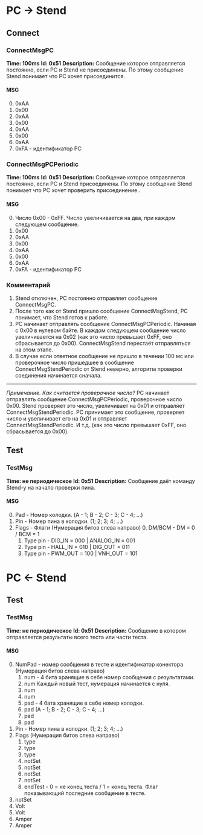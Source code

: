 # PC -> Stend
## Connect
### ConnectMsgPC
**Time: 100ms**
**Id: 0x51**
**Description:** Сообщение которое отправляется постоянно, если PC и Stend не присоединены. По этому сообщение Stend понимает что PC хочет присоединится.
#### MSG
0. 0xAA
1. 0x00
2. 0xAA
3. 0x00
4. 0xAA
5. 0x00
6. 0xAA
7. 0xFA - идентификатор PC
### ConnectMsgPCPeriodic
**Time: 100ms**
**Id: 0x51**
**Description:** Сообщение которое отправляется постоянно, если PC и Stend присоединены. По этому сообщение Stend понимает что PC хочет проверить присоединение..
#### MSG
0. Число 0x00 - 0xFF. Число увеличивается на два, при каждом следующем сообщение.
1. 0x00
2. 0xAA
3. 0x00
4. 0xAA
5. 0x00
6. 0xAA
7. 0xFA - идентификатор PC
### Комментарий
1. Stend отключен, PC постоянно отправляет сообщение ConnectMsgPC. 
2. После того как от Stend пришло сообщение ConnectMsgStend, PC понимает, что Stend готов к работе.
3. PC начинает отправлять сообщение ConnectMsgPCPeriodic. Начиная с 0x00 в нулевом байте. В каждом следующем сообщение число увеличивается на 0x02 (как это число превышает 0xFF, оно сбрасывается до 0x00). ConnectMsgStend перестаёт отправляться на этом этапе.
4. В случае если ответное сообщение не пришло в течении 100 мс или проверочное число пришедшее в сообщение ConnectMsgStendPeriodic от Stend неверно, алгоритм проверки соединения начинается сначала.
-------------
*Примечание. Как считается проверочное число?*
PC начинает отправлять сообщение ConnectMsgPCPeriodic, проверочное число 0x00. Stend проверяет это число, увеличивает на 0x01 и отправляет ConnectMsgStendPeriodic. PC принимает это сообщение, проверяет число и увеличивает его на 0x01 и отправляет ConnectMsgStendPeriodic. И т.д. (как это число превышает 0xFF, оно сбрасывается до 0x00).
## Test
### TestMsg
**Time: не периодическое**
**Id: 0x51**
**Description:** Сообщение даёт команду Stend-у на начало проверки пина. 
#### MSG
0. Pad - Номер колодки. (A - 1; B - 2; C - 3; C - 4; ...)
1. Pin - Номер пина в колодки. (1; 2; 3; 4; ...)
2. Flags - Флаги (Нумерация битов слева направо)
	0. DM/BCM - DM = 0 / BCM = 1
	1. Type pin - DIG_IN = 000 | ANALOG_IN = 001
	2. Type pin - HALL_IN = 010 | DIG_OUT = 011 
	3. Type pin - PWM_OUT = 100 | VNH_OUT = 101





# PC <- Stend
## Test
### TestMsg
**Time: не периодическое**
**Id: 0x51**
**Description:** Сообщение в котором отправляется результаты всего теста или части теста.
#### MSG
0. NumPad - номер сообщения в тесте и идентификатор конектора (Нумерация битов слева направо)
	1. num - 4 бита хранящие в себе номер сообщения с результатами.
	2. num   Каждый новый тест, нумерация начинается с нуля. 
	3. num
	4. num
	5. pad - 4 бата хранящие в себе номер колодки. 
	6. pad   (A - 1; B - 2; C - 3; C - 4; ...)
	7. pad
	8. pad
1.  Pin - Номер пина в колодки. (1; 2; 3; 4; ...)
2. Flags (Нумерация битов слева направо)
	1. type
	2. type
	3. type
	4. notSet
	5. notSet
	6. notSet
	7. notSet
	8. endTest - 0 = не конец теста / 1 = конец теста. Флаг показывающий последние сообщение в тесте.
3. notSet
4. Volt
5. Volt
6. Amper
7. Amper